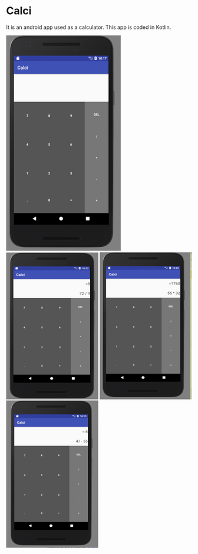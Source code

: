 # Calci
It is an android app used as a calculator. This app is coded in Kotlin.


<img src="https://github.com/pandey2016/Calci/blob/master/SCREENSHOTS/1.png" /> 
<img src="https://github.com/pandey2016/Calci/blob/master/SCREENSHOTS/2..PNG" width="250" height="400" /> 
<img src="https://github.com/pandey2016/Calci/blob/master/SCREENSHOTS/3.PNG" width="250" height="400" /> 
<img src="https://github.com/pandey2016/Calci/blob/master/SCREENSHOTS/4.PNG" width="250" height="400" /> 
